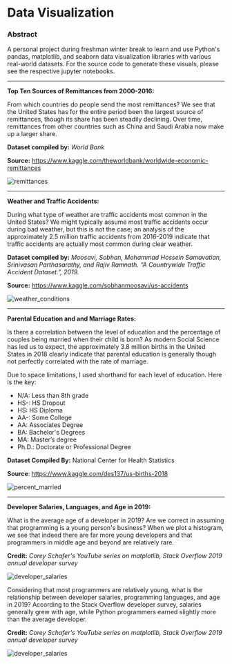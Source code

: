 # Data Visualization 

### Abstract 

A personal project during freshman winter break to learn and use Python's pandas, matplotlib, and seaborn data visualization libraries with various real-world datasets. For the source code to generate these visuals, please see the respective jupyter notebooks. 

___ 

**Top Ten Sources of Remittances from 2000-2016:**

From which countries do people send the most remittances? We see that the United States has for the entire period been the largest source of remittances, though its share has been steadily declining. Over time, remittances from other countries such as China and Saudi Arabia now make up a larger share. 

**Dataset compiled by:** _World Bank_ 

**Source:** https://www.kaggle.com/theworldbank/worldwide-economic-remittances

![remittances](https://user-images.githubusercontent.com/58995473/72208033-8fc8cc80-349e-11ea-82bc-c0d8f76de928.png)

___

**Weather and Traffic Accidents:**

During what type of weather are traffic accidents most common in the United States? We might typically assume most traffic accidents occur during bad weather, but this is not the case; an analysis of the approximately 2.5 million traffic accidents from 2016-2019 indicate that traffic accidents are actually most common during clear weather. 

**Dataset compiled by:** _Moosavi, Sobhan, Mohammad Hossein Samavatian, Srinivasan Parthasarathy, and Rajiv Ramnath. “A Countrywide Traffic Accident Dataset.”, 2019._

**Source:** https://www.kaggle.com/sobhanmoosavi/us-accidents

![weather_conditions](https://user-images.githubusercontent.com/58995473/72167510-87ec2800-33cb-11ea-81bb-52d64bf5f678.png)

___

**Parental Education and and Marriage Rates:**

Is there a correlation between the level of education and the percentage of couples being married when their child is born? As modern Social Science has led us to expect, the approximately 3.8 million births in the United States in 2018 clearly indicate that parental education is generally though not perfectly correlated with the rate of marriage. 

Due to space limitations, I used shorthand for each level of education. Here is the key: 

+ N/A: Less than 8th grade
+ HS-: HS Dropout
+ HS: HS Diploma  
+ AA-: Some College
+ AA: Associates Degree
+ BA: Bachelor's Degrees
+ MA: Master’s degree
+ Ph.D.: Doctorate or Professional Degree

**Dataset Compiled By:** National Center for Health Statistics

**Source**: https://www.kaggle.com/des137/us-births-2018

![percent_married](https://user-images.githubusercontent.com/58995473/72205845-c5ae8680-3487-11ea-98bb-d49710ad9bf3.png)
___

**Developer Salaries, Languages, and Age in 2019:** 

What is the average age of a developer in 2019? Are we correct in assuming that programming is a young person's business? When we plot a histogram, we see that indeed there are far more young developers and that programmers in middle age and beyond are relatively rare. 

**Credit:** _Corey Schafer's YouTube series on matplotlib, Stack Overflow 2019 annual developer survey_

![developer_salaries](https://user-images.githubusercontent.com/58995473/71764091-84e0cb80-2ee3-11ea-9b55-86009127d5f8.png)

Considering that most programmers are relatively young, what is the relationship between developer salaries, programming languages, and age in 2019? According to the Stack Overflow developer survey, salaries generally grew with age, while Python programmers earned slightly more than the average developer. 

**Credit:** _Corey Schafer's YouTube series on matplotlib, Stack Overflow 2019 annual developer survey_

![developer_salaries](https://user-images.githubusercontent.com/58995473/71763714-519c3d80-2edf-11ea-9e1a-a0afadfe1fa9.png)
